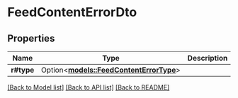 # FeedContentErrorDto

## Properties

Name | Type | Description | Notes
------------ | ------------- | ------------- | -------------
**r#type** | Option<[**models::FeedContentErrorType**](FeedContentErrorType.md)> |  | [optional]

[[Back to Model list]](../README.md#documentation-for-models) [[Back to API list]](../README.md#documentation-for-api-endpoints) [[Back to README]](../README.md)



